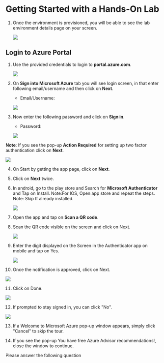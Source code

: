 # Getting Started with a Hands-On Lab

1. Once the environment is provisioned, you will be able to see the lab environment details page on your screen. 

    ![](/Images/envdetailspage.png)


## Login to Azure Portal
1. Use the provided credentials to login to **portal.azure.com**.

    ![](/Images/usernamepassword.png)

1. On **Sign into Microsoft Azure** tab you will see login screen, in that enter following email/username and then click on **Next**. 
   * Email/Username: <inject key="AzureAdUserEmail"></inject>

   ![](./Images/signin01.png)
   
    
     
1. Now enter the following password and click on **Sign in**.
   * Password: <inject key="AzureAdUserPassword"></inject>

   ![](./Images/signin02.png)

**Note**: If you see the pop-up **Action Required** for setting up two factor authentication click on **Next**.

   ![](./Images/actionrequired.png)


4. On Start by getting the app page, click on **Next**.

5. Click on **Next** twice.

6. In android, go to the play store and Search for **Microsoft Authenticator** and Tap on Install.
Note:For IOS, Open app store and repeat the steps.
Note: Skip If already installed.

   ![](./Images/authapp.png)

7. Open the app and tap on **Scan a QR code**.

8. Scan the QR code visible on the screen and click on Next.

   ![](./Images/qrcode.png)

9. Enter the digit displayed on the Screen in the Authenticator app on mobile and tap on Yes.

   ![](./Images/noauthcode.png)

10. Once the notification is approved, click on Next.

   ![](./Images/authcompleted.png)

11. Click on Done.

   ![](./Images/authsuccess.png)

12. If prompted to stay signed in, you can click "No".

   ![](./Images/staysignedin.png)

13. If a Welcome to Microsoft Azure pop-up window appears, simply click "Cancel" to skip the tour.

14. If you see the pop-up You have free Azure Advisor recommendations!, close the window to 
continue.

Please answer the following question
<question source="https://raw.githubusercontent.com/dhananjaygr/InlineQuestions/main/100-Foundation/questions/Page1/question-01.md" />